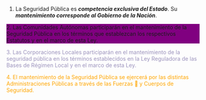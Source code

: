 1. La Seguridad Pública es ***competencia exclusiva del Estado***. Su ***mantenimiento corresponde al Gobierno de la Nación***.
<p style="background-color: purple;">2. Las Comunidades Autónomas participarán en el mantenimiento de la Seguridad Pública en los términos que establezcan los respectivos Estatutos y en el marco de esta Ley.</p>
<p style="color: #9c93bd;">
3. Las Corporaciones Locales participarán en el mantenimiento de la seguridad pública en los términos establecidos en la Ley Reguladora de las Bases de Régimen Local y en el marco de esta Ley.</p>
<p style="color: orange;">
4. El mantenimiento de la Seguridad Pública se ejercerá por las distintas Administraciones Públicas a través de las Fuerzas 👮 y Cuerpos de Seguridad.
 </p>
 